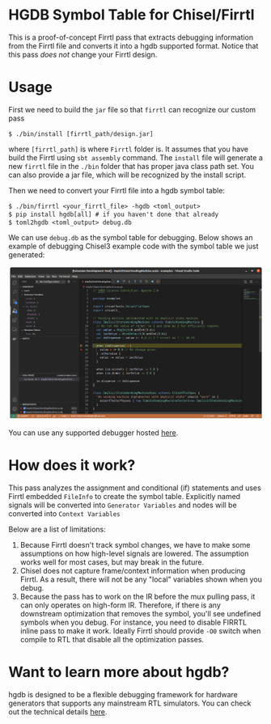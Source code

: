 HGDB Symbol Table for Chisel/Firrtl
===================================

This is a proof-of-concept Firrtl pass that extracts debugging information from the
Firrtl file and converts it into a hgdb supported format. Notice that this pass
*does not* change your Firrtl design.

# Usage
First we need to build the `jar` file so that `firrtl` can recognize our custom pass
```
$ ./bin/install [firrtl_path/design.jar]
```
where `[firrtl_path]` is where `Firrtl` folder is. It assumes that you have build the
Firrtl using `sbt assembly` command. The `install` file will generate a new `firrtl`
file in the `./bin` folder that has proper java class path set.
You can also provide a jar file, which will be recognized by the install script.

Then we need to convert your Firrtl file into a hgdb symbol table:

```
$ ./bin/firrtl <your_firrtl_file> -hgdb <toml_output>
$ pip install hgdb[all] # if you haven't done that already
$ toml2hgdb <toml_output> debug.db
```

We can use `debug.db` as the symbol table for debugging. Below shows an example of debugging Chisel3
example code with the symbol table we just generated:

![Image of Debugging Chisel](https://github.com/Kuree/files/blob/master/images/chisel3-vscode.png?raw=true)

You can use any supported debugger hosted [here](https://github.com/Kuree/hgdb-debugger).

# How does it work?
This pass analyzes the assignment and conditional (if) statements and uses Firrtl embedded `FileInfo` to
create the symbol table. Explicitly named signals will be converted into `Generator Variables` and nodes
will be converted into `Context Variables`

Below are a list of limitations:
1. Because Firrtl doesn't track symbol changes, we have to make some assumptions on how high-level
   signals are lowered. The assumption works well for most cases, but may break in the future.
2. Chisel does not capture frame/context information when producing Firrtl. As a result, there will not
   be any "local" variables shown when you debug.
3. Because the pass has to work on the IR before the mux pulling pass, it can only operates on high-form IR.
   Therefore, if there is any downstream optimization that removes the symbol,
   you'll see undefined symbols when you debug. For instance, you need to disable FIRRTL inline pass to make
   it work.
   Ideally Firrtl should provide `-O0` switch when compile to RTL that disable all the optimization passes.


# Want to learn more about hgdb?
hgdb is designed to be a flexible debugging framework for hardware generators that supports any mainstream
RTL simulators. You can check out the technical details [here](https://github.com/Kuree/hgdb/tree/master/docs).
